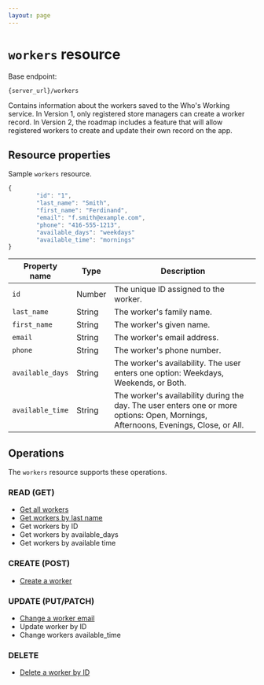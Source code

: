 ```yaml
---
layout: page
---
```

# `workers` resource

Base endpoint:

```shell
{server_url}/workers
```

Contains information about the workers saved to the Who's Working service. In Version 1, only registered store managers can create a worker record. In Version 2, the roadmap includes a feature that will allow registered workers to create and update their own record on the app.

## Resource properties

Sample `workers` resource.

```js
{
        "id": "1",
        "last_name": "Smith",
        "first_name": "Ferdinand",
        "email": "f.smith@example.com",
        "phone": "416-555-1213",
        "available_days": "weekdays"
        "available_time": "mornings"
}
```


| Property name | Type | Description | 
| ------------- | ----------- | ----------- | 
| `id`     | Number | The unique ID assigned to the worker.|
| `last_name`    | String | The worker's family name. |
| `first_name`    | String | The worker's given name. |
| `email` | String | The worker's email address.|
| `phone` | String | The worker's phone number.|
| `available_days` | String | The worker's availability. The user enters one option: Weekdays, Weekends, or Both.|
| `available_time` | String | The worker's availability during the day. The user enters one or more options: Open, Mornings, Afternoons, Evenings, Close, or All.|

## Operations

The `workers` resource supports these operations.

### READ (GET)

* [Get all workers](workers-get-all-workers)
* [Get workers by last name](workers-get-workers-by-last-name)
* Get workers by ID
* Get workers by available_days
* Get workers by available time


### CREATE (POST)

* [Create a worker](workers-create-worker)

### UPDATE (PUT/PATCH)

* [Change a worker email](workers-change-worker-email)
* Update worker by ID
* Change workers available_time

### DELETE

* [Delete a worker by ID](workers-delete-worker-by-id)
